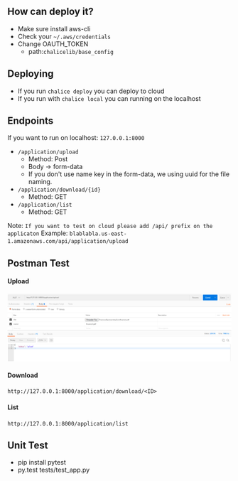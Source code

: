 ## How can deploy it?

- Make sure install aws-cli
- Check your `~/.aws/credentials`
- Change OAUTH_TOKEN  
  * path:`chalicelib/base_config`

## Deploying
 - If you run `chalice deploy` you can deploy to cloud
 - If you run with `chalice local` you can running on the localhost

## Endpoints
If you want to run on localhost:
`127.0.0.1:8000`
 - `/application/upload`
   * Method: Post
   * Body -> form-data
   * If you don't use name key in the form-data, we using uuid for the file naming.
 - `/application/download/{id}`
   * Method: GET
 - `/application/list`
   * Method: GET

Note: `If you want to test on cloud please add /api/ prefix on the applicaton`
Example: `blablabla.us-east-1.amazonaws.com/api/application/upload`

## Postman Test
#### Upload
![alt text](./static/img.png)

#### Download
`http://127.0.0.1:8000/application/download/<ID>`

#### List
`http://127.0.0.1:8000/application/list`

## Unit Test
 - pip install pytest
 - py.test tests/test_app.py
